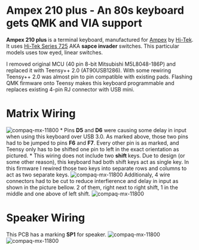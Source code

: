 # <b> Ampex 210 plus </b> - An 80s keyboard gets QMK and VIA support 

<!--![ampex-210-plus-qmk](https://github.com/vuckale/)-->

<!--*A short description of the keyboard/project*-->
<b> Ampex 210 plus </b> is a terminal keyboard, manufactured for [Ampex](https://en.wikipedia.org/wiki/Ampex) by [Hi-Tek](https://deskthority.net/wiki/Hi-Tek_Corporation). It uses [Hi-Tek Series 725](https://deskthority.net/wiki/Hi-Tek_Series_725) AKA <b> sapce invader</b> switches. This particular models uses tow eyed, linear switches.

I removed original MCU (40 pin 8-bit Mitsubishi M5L8048-186P) and replaced it with Teensy++ 2.0 (AT90USB1286). With some rewiring Teensy++ 2.0 was almost pin to pin compatible with existing pads. Flashing QMK firmware onto Teensy makes this keyboard programmable and replaces existing 4-pin RJ connector with USB mini. 

# Matrix Wiring
![compaq-mx-11800](https://github.com/vuckale/ampex-210-plus-qmk/blob/main/docs/wiring.png?raw=true)
&ast; Pins <b>D5</b> and <b>D6</b> were causing some delay in input when using this keyboard over USB 3.0. As marked above, those two pins had to be jumped to pins <b>F6</b> and <b>F7</b>. Every other pin is as marked, and Teensy only has to be shifted one pin to left in the exact orientation as pictured.
&ast; This wiring does not include two <b> shift </b> keys. Due to design (or some other reason), this keyboard had both shift keys act as single key. In this firmware I rewired those two keys into separate rows and columns to act as two separate keys. 
![compaq-mx-11800](https://github.com/vuckale/ampex-210-plus-qmk/blob/main/docs/left-right-shift-wiring.png?raw=true)
Additionaly, 4 wire connectors had to be cut to reduce interfierence and delay in input as shown in the picture bellow. 2 of them, right next to right shift, 1 in the middle and one above of left shift.
![compaq-mx-11800](https://github.com/vuckale/ampex-210-plus-qmk/blob/main/docs/pcb-back-shift-wiring.png?raw=true)

# Speaker Wiring
This PCB has a marking <b>SP1</b> for speaker.
![compaq-mx-11800](https://github.com/vuckale/ampex-210-plus-qmk/blob/main/docs/speaker-wiring.png?raw=true)
![compaq-mx-11800](https://github.com/vuckale/ampex-210-plus-qmk/blob/main/docs/speaker?raw=true)

<!--* Keyboard Maintainer: [vuckale](https://github.com/yourusername)
* Hardware Supported: Teensy++ 2.0 USB based microcontroller
* Hardware Availability: *Links to where you can find this hardware*-->

<!--Make example for this keyboard (after setting up your build environment):

    make compaq-mx-11800:default

Flashing example for this keyboard:i

    make compaq-mx-11800:default:flash

or for VIA support:
    
    make compaq-mx-11800:via:flash

<!--See the [build environment setup](https://docs.qmk.fm/#/getting_started_build_tools) and the [make instructions](https://docs.qmk.fm/#/getting_started_make_guide) for more information. Brand new to QMK? Start with our [Complete Newbs Guide](https://docs.qmk.fm/#/newbs).-->